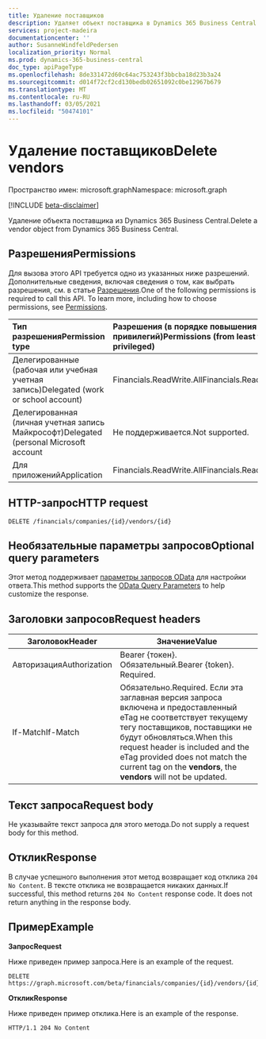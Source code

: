 ```yaml
---
title: Удаление поставщиков
description: Удаляет объект поставщика в Dynamics 365 Business Central.
services: project-madeira
documentationcenter: ''
author: SusanneWindfeldPedersen
localization_priority: Normal
ms.prod: dynamics-365-business-central
doc_type: apiPageType
ms.openlocfilehash: 8de331472d60c64ac753243f3bbcba18d23b3a24
ms.sourcegitcommit: d014f72cf2cd130bedb02651092c0be12967b679
ms.translationtype: MT
ms.contentlocale: ru-RU
ms.lasthandoff: 03/05/2021
ms.locfileid: "50474101"
---
```

# <a name="delete-vendors"></a><span data-ttu-id="9167b-103">Удаление поставщиков</span><span class="sxs-lookup"><span data-stu-id="9167b-103">Delete vendors</span></span>

<span data-ttu-id="9167b-104">Пространство имен: microsoft.graph</span><span class="sxs-lookup"><span data-stu-id="9167b-104">Namespace: microsoft.graph</span></span>

[!INCLUDE [beta-disclaimer](../../includes/beta-disclaimer.md)]

<span data-ttu-id="9167b-105">Удаление объекта поставщика из Dynamics 365 Business Central.</span><span class="sxs-lookup"><span data-stu-id="9167b-105">Delete a vendor object from Dynamics 365 Business Central.</span></span>

## <a name="permissions"></a><span data-ttu-id="9167b-106">Разрешения</span><span class="sxs-lookup"><span data-stu-id="9167b-106">Permissions</span></span>
<span data-ttu-id="9167b-p101">Для вызова этого API требуется одно из указанных ниже разрешений. Дополнительные сведения, включая сведения о том, как выбрать разрешения, см. в статье [Разрешения](/graph/permissions-reference).</span><span class="sxs-lookup"><span data-stu-id="9167b-p101">One of the following permissions is required to call this API. To learn more, including how to choose permissions, see [Permissions](/graph/permissions-reference).</span></span>

|<span data-ttu-id="9167b-109">Тип разрешения</span><span class="sxs-lookup"><span data-stu-id="9167b-109">Permission type</span></span> |<span data-ttu-id="9167b-110">Разрешения (в порядке повышения привилегий)</span><span class="sxs-lookup"><span data-stu-id="9167b-110">Permissions (from least to most privileged)</span></span>|
|:---------------|:------------------------------------------|
|<span data-ttu-id="9167b-111">Делегированные (рабочая или учебная учетная запись)</span><span class="sxs-lookup"><span data-stu-id="9167b-111">Delegated (work or school account)</span></span>|<span data-ttu-id="9167b-112">Financials.ReadWrite.All</span><span class="sxs-lookup"><span data-stu-id="9167b-112">Financials.ReadWrite.All</span></span> |
|<span data-ttu-id="9167b-113">Делегированная (личная учетная запись Майкрософт)</span><span class="sxs-lookup"><span data-stu-id="9167b-113">Delegated (personal Microsoft account</span></span>|<span data-ttu-id="9167b-114">Не поддерживается.</span><span class="sxs-lookup"><span data-stu-id="9167b-114">Not supported.</span></span>|
|<span data-ttu-id="9167b-115">Для приложений</span><span class="sxs-lookup"><span data-stu-id="9167b-115">Application</span></span>|<span data-ttu-id="9167b-116">Financials.ReadWrite.All</span><span class="sxs-lookup"><span data-stu-id="9167b-116">Financials.ReadWrite.All</span></span>|

## <a name="http-request"></a><span data-ttu-id="9167b-117">HTTP-запрос</span><span class="sxs-lookup"><span data-stu-id="9167b-117">HTTP request</span></span>
```
DELETE /financials/companies/{id}/vendors/{id}
```

## <a name="optional-query-parameters"></a><span data-ttu-id="9167b-118">Необязательные параметры запросов</span><span class="sxs-lookup"><span data-stu-id="9167b-118">Optional query parameters</span></span>
<span data-ttu-id="9167b-119">Этот метод поддерживает [параметры запросов OData](/graph/query-parameters) для настройки ответа.</span><span class="sxs-lookup"><span data-stu-id="9167b-119">This method supports the [OData Query Parameters](/graph/query-parameters) to help customize the response.</span></span>

## <a name="request-headers"></a><span data-ttu-id="9167b-120">Заголовки запросов</span><span class="sxs-lookup"><span data-stu-id="9167b-120">Request headers</span></span>
|<span data-ttu-id="9167b-121">Заголовок</span><span class="sxs-lookup"><span data-stu-id="9167b-121">Header</span></span>|<span data-ttu-id="9167b-122">Значение</span><span class="sxs-lookup"><span data-stu-id="9167b-122">Value</span></span>|
|------|-----|
|<span data-ttu-id="9167b-123">Авторизация</span><span class="sxs-lookup"><span data-stu-id="9167b-123">Authorization</span></span>  |<span data-ttu-id="9167b-p102">Bearer {токен}. Обязательный.</span><span class="sxs-lookup"><span data-stu-id="9167b-p102">Bearer {token}. Required.</span></span> |
|<span data-ttu-id="9167b-126">If-Match</span><span class="sxs-lookup"><span data-stu-id="9167b-126">If-Match</span></span>       |<span data-ttu-id="9167b-127">Обязательно.</span><span class="sxs-lookup"><span data-stu-id="9167b-127">Required.</span></span> <span data-ttu-id="9167b-128">Если эта заглавная версия запроса включена и предоставленный eTag  не соответствует текущему тегу поставщиков, поставщики не будут обновляться.</span><span class="sxs-lookup"><span data-stu-id="9167b-128">When this request header is included and the eTag provided does not match the current tag on the **vendors**, the **vendors** will not be updated.</span></span> |

## <a name="request-body"></a><span data-ttu-id="9167b-129">Текст запроса</span><span class="sxs-lookup"><span data-stu-id="9167b-129">Request body</span></span>
<span data-ttu-id="9167b-130">Не указывайте текст запроса для этого метода.</span><span class="sxs-lookup"><span data-stu-id="9167b-130">Do not supply a request body for this method.</span></span>

## <a name="response"></a><span data-ttu-id="9167b-131">Отклик</span><span class="sxs-lookup"><span data-stu-id="9167b-131">Response</span></span>
<span data-ttu-id="9167b-p104">В случае успешного выполнения этот метод возвращает код отклика ```204 No Content```. В тексте отклика не возвращается никаких данных.</span><span class="sxs-lookup"><span data-stu-id="9167b-p104">If successful, this method returns ```204 No Content``` response code. It does not return anything in the response body.</span></span>

## <a name="example"></a><span data-ttu-id="9167b-134">Пример</span><span class="sxs-lookup"><span data-stu-id="9167b-134">Example</span></span>

<span data-ttu-id="9167b-135">**Запрос**</span><span class="sxs-lookup"><span data-stu-id="9167b-135">**Request**</span></span>

<span data-ttu-id="9167b-136">Ниже приведен пример запроса.</span><span class="sxs-lookup"><span data-stu-id="9167b-136">Here is an example of the request.</span></span>

```http
DELETE https://graph.microsoft.com/beta/financials/companies/{id}/vendors/{id}
```

<span data-ttu-id="9167b-137">**Отклик**</span><span class="sxs-lookup"><span data-stu-id="9167b-137">**Response**</span></span> 

<span data-ttu-id="9167b-138">Ниже приведен пример отклика.</span><span class="sxs-lookup"><span data-stu-id="9167b-138">Here is an example of the response.</span></span> 

```http
HTTP/1.1 204 No Content
```


